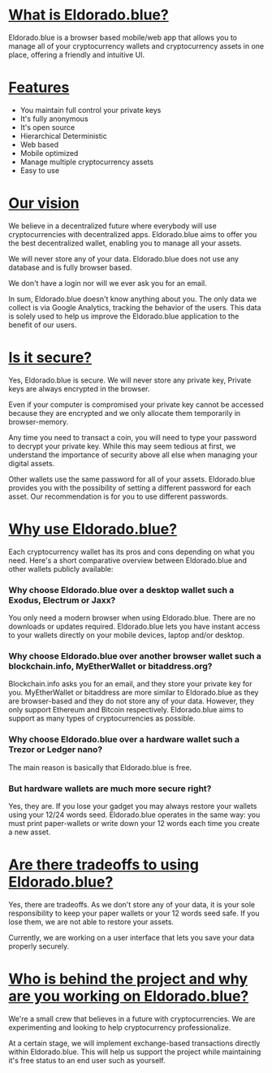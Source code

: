 # [What is Eldorado.blue?](#what)
Eldorado.blue is a browser based mobile/web app that allows you to manage all of your cryptocurrency wallets and cryptocurrency assets in one place, offering a friendly and intuitive UI.

# [Features](#features)
- You maintain full control your private keys
- It's fully anonymous
- It's open source
- Hierarchical Deterministic
- Web based
- Mobile optimized
- Manage multiple cryptocurrency assets
- Easy to use

# [Our vision](#vision)
We believe in a decentralized future where everybody will use cryptocurrencies with decentralized apps. Eldorado.blue aims to offer you the best decentralized wallet, enabling you to manage all your assets. 

We will never store any of your data. Eldorado.blue does not use any database and is fully browser based. 

We don't have a login nor will we ever ask you for an email.

In sum, Eldorado.blue doesn't know anything about you. The only data we collect is via Google Analytics, tracking the behavior of the users. This data is solely used to help us improve the Eldorado.blue application to the benefit of our users.



# [Is it secure?](#secure)
Yes, Eldorado.blue is secure. We will never store any private key, Private keys are always encrypted in the browser. 

Even if your computer is compromised your private key cannot be accessed because they are encrypted and we only allocate them temporarily in browser-memory.

Any time you need to transact a coin, you will need to type your password to decrypt your private key. While this may seem tedious at first, we understand the importance of security above all else when managing your digital assets.

Other wallets use the same password for all of your assets. Eldorado.blue provides you with the possibility of setting a different password for each asset. Our recommendation is for you to use different passwords.



# [Why use Eldorado.blue?](#why)
Each cryptocurrency wallet has its pros and cons depending on what you need. Here's a short comparative overview between Eldorado.blue and other wallets publicly available:

### Why choose Eldorado.blue over a desktop wallet such a Exodus, Electrum or Jaxx?
You only need a modern browser when using Eldorado.blue. There are no downloads or updates required. Eldorado.blue lets you have instant access to your wallets directly on your mobile devices, laptop and/or desktop.

### Why choose Eldorado.blue over another browser wallet such a blockchain.info, MyEtherWallet or bitaddress.org?
Blockchain.info asks you for an email, and they store your private key for you. MyEtherWallet or bitaddress are more similar to Eldorado.blue as they are browser-based and they do not store any of your data. However, they only support Ethereum and Bitcoin respectively. Eldorado.blue aims to support as many types of cryptocurrencies as possible.

### Why choose Eldorado.blue over a hardware wallet such a Trezor or Ledger nano?
The main reason is basically that Eldorado.blue is free.

### But hardware wallets are much more secure right?
Yes, they are. If you lose your gadget you may always restore your wallets using your 12/24 words seed. Eldorado.blue operates in the same way: you must print paper-wallets or write down your 12 words each time you create a new asset.


# [Are there tradeoffs to using Eldorado.blue?](#tradeoffs)
Yes, there are tradeoffs. As we don't store any of your data, it is your sole responsibility to keep your paper wallets or your 12 words seed safe. If you lose them, we are not able to restore your assets.

Currently, we are working on a user interface that lets you save your data properly securely.


# [Who is behind the project and why are you working on Eldorado.blue?](#whoweare)
We're a small crew that believes in a future with cryptocurrencies. We are experimenting and looking to help cryptocurrency professionalize.

At a certain stage, we will implement exchange-based transactions directly within Eldorado.blue. This will help us support the project while maintaining it's free status to an end user such as yourself.